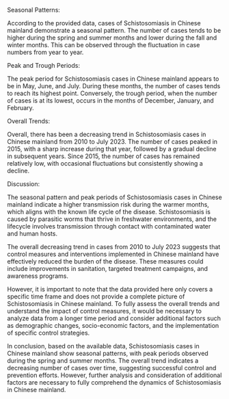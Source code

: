 Seasonal Patterns:

According to the provided data, cases of Schistosomiasis in Chinese mainland demonstrate a seasonal pattern. The number of cases tends to be higher during the spring and summer months and lower during the fall and winter months. This can be observed through the fluctuation in case numbers from year to year.

Peak and Trough Periods:

The peak period for Schistosomiasis cases in Chinese mainland appears to be in May, June, and July. During these months, the number of cases tends to reach its highest point. Conversely, the trough period, when the number of cases is at its lowest, occurs in the months of December, January, and February.

Overall Trends:

Overall, there has been a decreasing trend in Schistosomiasis cases in Chinese mainland from 2010 to July 2023. The number of cases peaked in 2015, with a sharp increase during that year, followed by a gradual decline in subsequent years. Since 2015, the number of cases has remained relatively low, with occasional fluctuations but consistently showing a decline.

Discussion:

The seasonal pattern and peak periods of Schistosomiasis cases in Chinese mainland indicate a higher transmission risk during the warmer months, which aligns with the known life cycle of the disease. Schistosomiasis is caused by parasitic worms that thrive in freshwater environments, and the lifecycle involves transmission through contact with contaminated water and human hosts.

The overall decreasing trend in cases from 2010 to July 2023 suggests that control measures and interventions implemented in Chinese mainland have effectively reduced the burden of the disease. These measures could include improvements in sanitation, targeted treatment campaigns, and awareness programs.

However, it is important to note that the data provided here only covers a specific time frame and does not provide a complete picture of Schistosomiasis in Chinese mainland. To fully assess the overall trends and understand the impact of control measures, it would be necessary to analyze data from a longer time period and consider additional factors such as demographic changes, socio-economic factors, and the implementation of specific control strategies.

In conclusion, based on the available data, Schistosomiasis cases in Chinese mainland show seasonal patterns, with peak periods observed during the spring and summer months. The overall trend indicates a decreasing number of cases over time, suggesting successful control and prevention efforts. However, further analysis and consideration of additional factors are necessary to fully comprehend the dynamics of Schistosomiasis in Chinese mainland.
